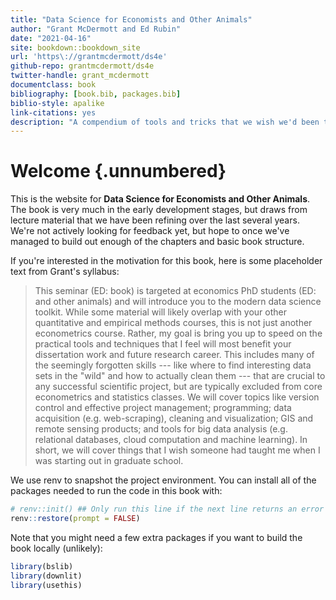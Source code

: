```yaml
--- 
title: "Data Science for Economists and Other Animals"
author: "Grant McDermott and Ed Rubin"
date: "2021-04-16"
site: bookdown::bookdown_site
url: 'https\://grantmcdermott/ds4e'
github-repo: grantmcdermott/ds4e
twitter-handle: grant_mcdermott
documentclass: book
bibliography: [book.bib, packages.bib]
biblio-style: apalike
link-citations: yes
description: "A compendium of tools and tricks that we wish we'd been taught in grad school."
---
```


# Welcome {.unnumbered}

This is the website for **Data Science for Economists and Other Animals**. The 
book is very much in the early development stages, but draws from lecture 
material that we have been refining over the last several years. We're not 
actively looking for feedback yet, but hope to once we've managed to build out
enough of the chapters and basic book structure.

If you're interested in the motivation for this book, here is some placeholder text from Grant's syllabus:

> This seminar (ED: book) is targeted at economics PhD students (ED: and other animals) and will introduce you to the modern data science toolkit. While some material will likely overlap with your other quantitative and empirical methods courses, this is not just another econometrics course. Rather, my goal is bring you up to speed on the practical tools and techniques that I feel will most benefit your dissertation work and future research career. This includes many of the seemingly forgotten skills --- like where to find interesting data sets in the "wild" and how to actually clean them --- that are crucial to any successful scientific project, but are typically excluded from core econometrics and statistics classes. We will cover topics like version control and effective project management; programming; data acquisition (e.g. web-scraping), cleaning and visualization; GIS and remote sensing products; and tools for big data analysis (e.g. relational databases, cloud computation and machine learning). In short, we will cover things that I wish someone had taught me when I was starting out in graduate school.

We use renv to snapshot the project environment. You can install all of the 
packages needed to run the code in this book with:


```r
# renv::init() ## Only run this line if the next line returns an error
renv::restore(prompt = FALSE)
```

Note that you might need a few extra packages if you want to build the book locally (unlikely):


```r
library(bslib)
library(downlit)
library(usethis)
```



